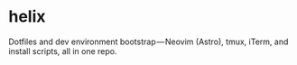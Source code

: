 # helix
Dotfiles and dev environment bootstrap — Neovim (Astro), tmux, iTerm, and install scripts, all in one repo.
